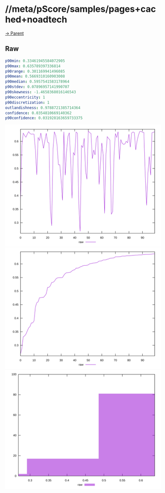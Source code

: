 
# //meta/pScore/samples/pages+cached+noadtech

[→ Parent](../..)


## Raw


```yaml
p90min: 0.33461945584072905
p90max: 0.635789397336814
p90range: 0.301169941496085
p90mean: 0.5669310160903008
p90median: 0.5957541583178964
p90stdev: 0.07896957141990707
p90skewness: -1.4658368016146543
p90eccentricity: 1
p90discretization: 1
outlandishness: 0.9788721385714364
confidence: 0.0354810669140362
p90confidence: 0.031928163659733375

```

![PLOT: raw-values](./raw/values.svg)![PLOT: raw-sorted](./raw/sorted.svg)![PLOT: raw-histogram](./raw/histogram.svg)